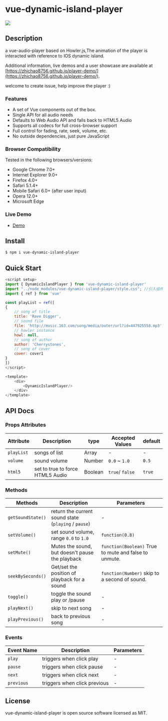 # vue-dynamic-island-player
<img src="https://m1.im5i.com/2022/10/27/UV9VR3.gif">

## Description
a vue-audio-player based on Howler.js,The animation of the player is interacted with reference to IOS dynamic island.

Additional information, live demos and a user showcase are available at [https://zhichao8756.github.io/player-demo/](https://zhichao8756.github.io/player-demo/).

welcome to create issue, help improve the player :)

### Features
* A set of Vue components out of the box.
* Single API for all audio needs
* Defaults to Web Audio API and falls back to HTML5 Audio
* Supports all codecs for full cross-browser support
* Full control for fading, rate, seek, volume, etc.
* No outside dependencies, just pure JavaScript

### Browser Compatibility
Tested in the following browsers/versions:
* Google Chrome 7.0+
* Internet Explorer 9.0+
* Firefox 4.0+
* Safari 5.1.4+
* Mobile Safari 6.0+ (after user input)
* Opera 12.0+
* Microsoft Edge

### Live Demo
* [Demo](https://zhichao8756.github.io/player-demo/)

## Install

```bash
$ npm i vue-dynamic-island-player
```
## Quick Start
```javascript
<script setup>
import { DynamicIslandPlayer } from 'vue-dynamic-island-player'
import "../node_modules/vue-dynamic-island-player/style.css"; //引入组件样式
import { ref } from 'vue'

const playList = ref([
{
    // song of title
    title: 'Rave Digger',
    // sound file
    file: 'http://music.163.com/song/media/outer/url?id=447925558.mp3',
    // howler instance
    howl: null,
    // song of author
    author: 'Cherrystones',
    // song of cover
    cover: cover1
}
])
</script>

<template>
    <div>
        <DynamicIslandPlayer/>
    </div>
</template>


```
## API Docs
### Props Attributes
| Attribute  | Description                      | type    | Accepted Values | default |
|------------|----------------------------------|---------|-----------------|---------|
| `playList` | songs of list                    | Array   | -               | -       |
| `volume`   | sound volume                     | Number  | `0.0` ~ `1.0`   | `0.5 `  |
| `html5`    | set to true to force HTML5 Audio | Boolean | `true`/ `false` | `true ` |

### Methods
| Methods           | Description                                          | Parameters                                            |
|-------------------|------------------------------------------------------|-------------------------------------------------------|
| `getSoundState()` | return the current sound state (`playing` / `pause`) | -                                                     |
| `setVolume()`     | set sound volume, range `0.0` to `1.0 `              | `function(0.8)`                                       |
| `setMute() `      | Mutes the sound, but doesn't pause the playback      | `function(Boolean)` True to mute and false to unmute. |
| `seekBySeconds()` | Get/set the position of playback for a sound         | `function(Number)` skip to a second of sound.         |
| `toggle()`        | toggle the sound play or /pause                      | -                                                     |
| `playNext()`      | skip to next song                                    | -                                                     |
| `playPrevious()`  | back to previous song                                | -                                                     |

### Events
| Event Name	 | Description                  | Parameters |
|-------------|------------------------------|------------|
| `play`      | triggers when click play     | -          |
| `pause`     | triggers when click pause    | -          |
| `next`      | triggers when click next     | -          |
| `previous`  | triggers when click previous | -          |

## License

vue-dynamic-island-player is open source software licensed as MIT.
